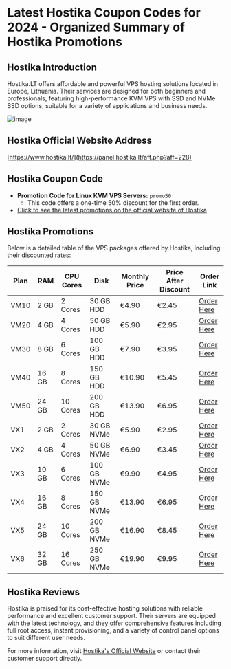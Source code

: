 # Latest Hostika Coupon Codes for 2024 - Organized Summary of Hostika Promotions

## Hostika Introduction
Hostika.LT offers affordable and powerful VPS hosting solutions located in Europe, Lithuania. Their services are designed for both beginners and professionals, featuring high-performance KVM VPS with SSD and NVMe SSD options, suitable for a variety of applications and business needs.

![image](https://github.com/youngbloodgenaro96/Hostika/assets/167661706/691f6abf-ada2-43dd-85a3-bc4be30dd90a)

## Hostika Official Website Address
[https://www.hostika.lt/](https://panel.hostika.lt/aff.php?aff=228)

## Hostika Coupon Code
- **Promotion Code for Linux KVM VPS Servers:** `promo50`
  - This code offers a one-time 50% discount for the first order.
- [Click to see the latest promotions on the official website of Hostika](https://panel.hostika.lt/aff.php?aff=228)

## Hostika Promotions
Below is a detailed table of the VPS packages offered by Hostika, including their discounted rates:

| Plan  | RAM  | CPU Cores | Disk       | Monthly Price | Price After Discount | Order Link                                                           |
|-------|------|-----------|------------|---------------|----------------------|----------------------------------------------------------------------|
| VM10  | 2 GB | 2 Cores   | 30 GB HDD  | €4.90         | €2.45                | [Order Here](https://panel.hostika.lt/aff.php?aff=228)                         |
| VM20  | 4 GB | 4 Cores   | 50 GB HDD  | €5.90         | €2.95                | [Order Here](https://panel.hostika.lt/aff.php?aff=228)                         |
| VM30  | 8 GB | 6 Cores   | 100 GB HDD | €7.90         | €3.95                | [Order Here](https://panel.hostika.lt/aff.php?aff=228)                         |
| VM40  | 16 GB| 8 Cores   | 150 GB HDD | €10.90        | €5.45                | [Order Here](https://panel.hostika.lt/aff.php?aff=228)                         |
| VM50  | 24 GB| 10 Cores  | 200 GB HDD | €13.90        | €6.95                | [Order Here](https://panel.hostika.lt/aff.php?aff=228)                         |
| VX1   | 2 GB | 2 Cores   | 30 GB NVMe | €5.90         | €2.95                | [Order Here](https://panel.hostika.lt/aff.php?aff=228)                         |
| VX2   | 4 GB | 4 Cores   | 50 GB NVMe | €6.90         | €3.45                | [Order Here](https://panel.hostika.lt/aff.php?aff=228)                         |
| VX3   | 10 GB| 6 Cores   | 100 GB NVMe| €9.90         | €4.95                | [Order Here](https://panel.hostika.lt/aff.php?aff=228)                         |
| VX4   | 16 GB| 8 Cores   | 150 GB NVMe| €13.90        | €6.95                | [Order Here](https://panel.hostika.lt/aff.php?aff=228)                         |
| VX5   | 24 GB| 10 Cores  | 200 GB NVMe| €16.90        | €8.45                | [Order Here](https://panel.hostika.lt/aff.php?aff=228)                         |
| VX6   | 32 GB| 16 Cores  | 250 GB NVMe| €19.90        | €9.95                | [Order Here](https://panel.hostika.lt/aff.php?aff=228)                         |

## Hostika Reviews
Hostika is praised for its cost-effective hosting solutions with reliable performance and excellent customer support. Their servers are equipped with the latest technology, and they offer comprehensive features including full root access, instant provisioning, and a variety of control panel options to suit different user needs.

For more information, visit [Hostika's Official Website](https://panel.hostika.lt/aff.php?aff=228) or contact their customer support directly.
